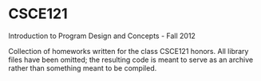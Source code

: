 CSCE121
=======

Introduction to Program Design and Concepts - Fall 2012

Collection of homeworks written for the class CSCE121 honors. All library files have been omitted; the resulting code is meant to serve as an archive rather than something meant to be compiled.
